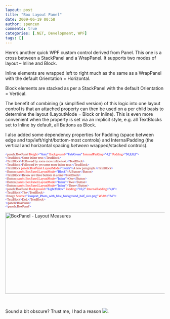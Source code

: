 ```yaml
---
layout: post
title: "Box Layout Panel"
date: 2009-06-19 00:58
author: spencen
comments: true
categories: [.NET, Development, WPF]
tags: []
---
```

<P>Here’s another quick WPF custom control derived from Panel. This one is a cross between a StackPanel and a WrapPanel. It supports two modes of layout – Inline and Block. </P>
<P>Inline elements are wrapped left to right much as the same as a WrapPanel with the default Orientation = Horizontal.</P>
<P>Block elements are stacked as per a StackPanel with the default Orientation = Vertical.</P>
<P>The benefit of combining (a simplified version) of this logic into one layout control is that an attached property can then be used on a per child basis to determine the layout (LayoutMode = Block or Inline). This is even more convenient when the property is set via an implicit style, e.g. all TextBlocks set to Inline by default, all Buttons as Block.</P>
<P>I also added some dependency properties for Padding (space between edge and top/left/right/bottom-most controls) and InternalPadding (the vertical and horizontal spacing <EM>between</EM> wrapped/stacked controls).</P><PRE class=code><FONT size=1><FONT face=Verdana><SPAN style="COLOR: blue">&lt;</SPAN><SPAN style="COLOR: #a31515">panels</SPAN><SPAN style="COLOR: blue">:</SPAN><SPAN style="COLOR: #a31515">BoxPanel </SPAN><SPAN style="COLOR: red">Height</SPAN><SPAN style="COLOR: blue">="Auto" </SPAN><SPAN style="COLOR: red">Background</SPAN><SPAN style="COLOR: blue">="PaleGreen" </SPAN><SPAN style="COLOR: red">InternalPadding</SPAN><SPAN style="COLOR: blue">="4,2" </SPAN><SPAN style="COLOR: red">Padding</SPAN></FONT></FONT><FONT size=1><FONT face=Verdana><SPAN style="COLOR: blue">="50,8,8,8"&gt;
&lt;</SPAN><SPAN style="COLOR: #a31515">TextBlock</SPAN><SPAN style="COLOR: blue">&gt;</SPAN><SPAN style="COLOR: #a31515">Some inline text.</SPAN><SPAN style="COLOR: blue">&lt;/</SPAN><SPAN style="COLOR: #a31515">TextBlock</SPAN></FONT></FONT><FONT size=1><FONT face=Verdana><SPAN style="COLOR: blue">&gt;
&lt;</SPAN><SPAN style="COLOR: #a31515">TextBlock</SPAN><SPAN style="COLOR: blue">&gt;</SPAN><SPAN style="COLOR: #a31515">Followed by some more inline text.</SPAN><SPAN style="COLOR: blue">&lt;/</SPAN><SPAN style="COLOR: #a31515">TextBlock</SPAN></FONT></FONT><FONT size=1><FONT face=Verdana><SPAN style="COLOR: blue">&gt;
&lt;</SPAN><SPAN style="COLOR: #a31515">TextBlock</SPAN><SPAN style="COLOR: blue">&gt;</SPAN><SPAN style="COLOR: #a31515">Followed by yet some more inline text.</SPAN><SPAN style="COLOR: blue">&lt;/</SPAN><SPAN style="COLOR: #a31515">TextBlock</SPAN></FONT></FONT><FONT size=1><FONT face=Verdana><SPAN style="COLOR: blue">&gt;
&lt;</SPAN><SPAN style="COLOR: #a31515">TextBlock </SPAN><SPAN style="COLOR: red">panels</SPAN><SPAN style="COLOR: blue">:</SPAN><SPAN style="COLOR: red">BoxPanel.LayoutMode</SPAN><SPAN style="COLOR: blue">="Block"&gt;</SPAN><SPAN style="COLOR: #a31515">A new paragraph.</SPAN><SPAN style="COLOR: blue">&lt;/</SPAN><SPAN style="COLOR: #a31515">TextBlock</SPAN></FONT></FONT><FONT size=1><FONT face=Verdana><SPAN style="COLOR: blue">&gt;
&lt;</SPAN><SPAN style="COLOR: #a31515">Button </SPAN><SPAN style="COLOR: red">panels</SPAN><SPAN style="COLOR: blue">:</SPAN><SPAN style="COLOR: red">BoxPanel.LayoutMode</SPAN><SPAN style="COLOR: blue">="Block"&gt;</SPAN><SPAN style="COLOR: #a31515">A Button</SPAN><SPAN style="COLOR: blue">&lt;/</SPAN><SPAN style="COLOR: #a31515">Button</SPAN></FONT></FONT><FONT size=1><FONT face=Verdana><SPAN style="COLOR: blue">&gt;
&lt;</SPAN><SPAN style="COLOR: #a31515">TextBlock</SPAN><SPAN style="COLOR: blue">&gt;</SPAN><SPAN style="COLOR: #a31515">Below are three buttons in a line</SPAN><SPAN style="COLOR: blue">&lt;/</SPAN><SPAN style="COLOR: #a31515">TextBlock</SPAN></FONT></FONT><FONT size=1><FONT face=Verdana><SPAN style="COLOR: blue">&gt;
&lt;</SPAN><SPAN style="COLOR: #a31515">Button </SPAN><SPAN style="COLOR: red">panels</SPAN><SPAN style="COLOR: blue">:</SPAN><SPAN style="COLOR: red">BoxPanel.LayoutMode</SPAN><SPAN style="COLOR: blue">="Inline"&gt;</SPAN><SPAN style="COLOR: #a31515">One</SPAN><SPAN style="COLOR: blue">&lt;/</SPAN><SPAN style="COLOR: #a31515">Button</SPAN></FONT></FONT><FONT size=1><FONT face=Verdana><SPAN style="COLOR: blue">&gt;
&lt;</SPAN><SPAN style="COLOR: #a31515">Button </SPAN><SPAN style="COLOR: red">panels</SPAN><SPAN style="COLOR: blue">:</SPAN><SPAN style="COLOR: red">BoxPanel.LayoutMode</SPAN><SPAN style="COLOR: blue">="Inline"&gt;</SPAN><SPAN style="COLOR: #a31515">Two</SPAN><SPAN style="COLOR: blue">&lt;/</SPAN><SPAN style="COLOR: #a31515">Button</SPAN></FONT></FONT><FONT size=1><FONT face=Verdana><SPAN style="COLOR: blue">&gt;
&lt;</SPAN><SPAN style="COLOR: #a31515">Button </SPAN><SPAN style="COLOR: red">panels</SPAN><SPAN style="COLOR: blue">:</SPAN><SPAN style="COLOR: red">BoxPanel.LayoutMode</SPAN><SPAN style="COLOR: blue">="Inline"&gt;</SPAN><SPAN style="COLOR: #a31515">Three</SPAN><SPAN style="COLOR: blue">&lt;/</SPAN><SPAN style="COLOR: #a31515">Button</SPAN></FONT></FONT><FONT size=1><FONT face=Verdana><SPAN style="COLOR: blue">&gt;
&lt;</SPAN><SPAN style="COLOR: #a31515">panels</SPAN><SPAN style="COLOR: blue">:</SPAN><SPAN style="COLOR: #a31515">BoxPanel </SPAN><SPAN style="COLOR: red">Background</SPAN><SPAN style="COLOR: blue">="LightYellow" </SPAN><SPAN style="COLOR: red">Padding</SPAN><SPAN style="COLOR: blue">="10,2" </SPAN><SPAN style="COLOR: red">InternalPadding</SPAN></FONT></FONT><FONT size=1><FONT face=Verdana><SPAN style="COLOR: blue">="4,0"&gt;
&lt;</SPAN><SPAN style="COLOR: #a31515">TextBlock</SPAN><SPAN style="COLOR: blue">&gt;</SPAN><SPAN style="COLOR: #a31515">The</SPAN><SPAN style="COLOR: blue">&lt;/</SPAN><SPAN style="COLOR: #a31515">TextBlock</SPAN></FONT></FONT><FONT size=1><FONT face=Verdana><SPAN style="COLOR: blue">&gt;
&lt;</SPAN><SPAN style="COLOR: #a31515">Image </SPAN><SPAN style="COLOR: red">Source</SPAN><SPAN style="COLOR: blue">="Passport_Photo_with_blue_background_half_size.png" </SPAN><SPAN style="COLOR: red">Width</SPAN></FONT></FONT><FONT size=1><FONT face=Verdana><SPAN style="COLOR: blue">="24"/&gt;
&lt;</SPAN><SPAN style="COLOR: #a31515">TextBlock</SPAN><SPAN style="COLOR: blue">&gt;</SPAN><SPAN style="COLOR: #a31515">End.</SPAN><SPAN style="COLOR: blue">&lt;/</SPAN><SPAN style="COLOR: #a31515">TextBlock</SPAN></FONT></FONT><FONT size=1><FONT face=Verdana><SPAN style="COLOR: blue">&gt;
&lt;/</SPAN><SPAN style="COLOR: #a31515">panels</SPAN><SPAN style="COLOR: blue">:</SPAN><SPAN style="COLOR: #a31515">BoxPanel</SPAN></FONT></FONT><FONT size=1><FONT face=Verdana><SPAN style="COLOR: blue">&gt;
&lt;/</SPAN><SPAN style="COLOR: #a31515">panels</SPAN><SPAN style="COLOR: blue">:</SPAN><SPAN style="COLOR: #a31515">BoxPanel</SPAN><SPAN style="COLOR: blue">&gt;</SPAN></FONT></FONT></PRE><A href="http://11011.net/software/vspaste"></A>
<P><A href="/images/BoxPanel%20-%20Layout%20Measures_2.png"><IMG style="BORDER-RIGHT-WIDTH: 0px; DISPLAY: inline; BORDER-TOP-WIDTH: 0px; BORDER-BOTTOM-WIDTH: 0px; BORDER-LEFT-WIDTH: 0px" title="BoxPanel - Layout Measures" border=0 alt="BoxPanel - Layout Measures" src="/images/BoxPanel%20-%20Layout%20Measures_thumb.png" width=640 height=257></A> </P>
<P>&nbsp;</P>
<P>Sound a bit obscure? Trust me, I had a reason <IMG border=0 src="http://blog.spencen.com/emoticons/smile.png">.</P>

